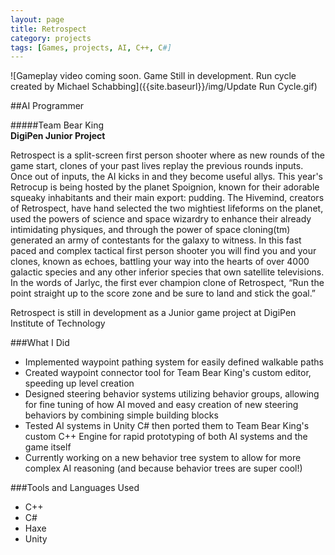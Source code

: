```yaml
---
layout: page
title: Retrospect
category: projects
tags: [Games, projects, AI, C++, C#]
---
```


![Gameplay video coming soon. Game Still in development. Run cycle created by Michael Schabbing]({{site.baseurl}}/img/Update Run Cycle.gif)


##AI Programmer  

#####Team Bear King  
**DigiPen Junior Project**


Retrospect is a split-screen first person shooter where as new rounds of the game start, clones of your past lives replay the previous rounds inputs. Once out of inputs, the AI kicks in and they become useful allys. This year's Retrocup is being hosted by the planet Spoignion, known for their adorable squeaky inhabitants and their main export: pudding. The Hivemind, creators of Retrospect, have hand selected the two mightiest lifeforms on the planet, used the powers of science and space wizardry to enhance their already intimidating physiques, and through the power of space cloning(tm) generated an army of contestants for the galaxy to witness. In this fast paced and complex tactical first person shooter you will find you and your clones, known as echoes, battling your way into the hearts of over 4000 galactic species and any other inferior species that own satellite televisions. In the words of Jarlyc, the first ever champion clone of Retrospect, “Run the point straight up to the score zone and be sure to land and stick the goal.”

Retrospect is still in development as a Junior game project at DigiPen Institute of Technology

###What I Did

* Implemented waypoint pathing system for easily defined walkable paths
* Created waypoint connector tool for Team Bear King's custom editor, speeding up level creation
* Designed steering behavior systems utilizing behavior groups, allowing for fine tuning of how AI moved and easy creation of new steering behaviors by combining simple building blocks
* Tested AI systems in Unity C# then ported them to Team Bear King's custom C++ Engine for rapid prototyping of both AI systems and the game itself
* Currently working on a new behavior tree system to allow for more complex AI reasoning (and because behavior trees are super cool!)

###Tools and Languages Used

* C++
* C#
* Haxe
* Unity
